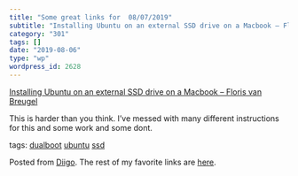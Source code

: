 ```yaml
---
title: "Some great links for  08/07/2019"
subtitle: "Installing Ubuntu on an external SSD drive on a Macbook – Floris van Breugel"
category: "301"
tags: []
date: "2019-08-06"
type: "wp"
wordpress_id: 2628
---
```

[Installing Ubuntu on an external SSD drive on a Macbook – Floris van Breugel](https://florisvanbreugel.wordpress.com/2018/03/23/installing-ubuntu-on-an-external-ssd-drive-on-a-macbook/) 

This is harder than you think. I’ve messed with many different instructions for this and some work and some dont.

 tags: [dualboot](https://www.diigo.com/user/pitosalas/dualboot) [ubuntu](https://www.diigo.com/user/pitosalas/ubuntu) [ssd](https://www.diigo.com/user/pitosalas/ssd)

Posted from [Diigo](https://www.diigo.com). The rest of my favorite links are [here](https://www.diigo.com/user/pitosalas).